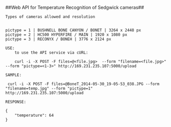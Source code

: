 ##Web API for Temperature Recognition of Sedgwick cameras##

	Types of cameras allowed and resolution
	
	
	pictype = 1 | BUSHNELL BONE CANYON / BONET | 3264 x 2448 px
	pictype = 2 | HC500 HYPERFIRE / MAIN | 1920 x 1080 px
	pictype = 3 | RECONYX / BONEH | 3776 x 2124 px
	
	USE:
		to use the API service via cURL:
		
		curl -i -X POST -F files=@<file.jpg>  --form "filename=<file.jpg>" --form "pictype=<1-3>" http://169.231.235.107:5000/upload
	
	SAMPLE:
	
	 curl -i -X POST -F files=@BoneT_2014-05-30_19-05-53_038.JPG --form "filename=temp.jpg" --form "pictype=1" http://169.231.235.107:5000/upload

	RESPONSE:
	
	{
  		"temperature": 64
	}
